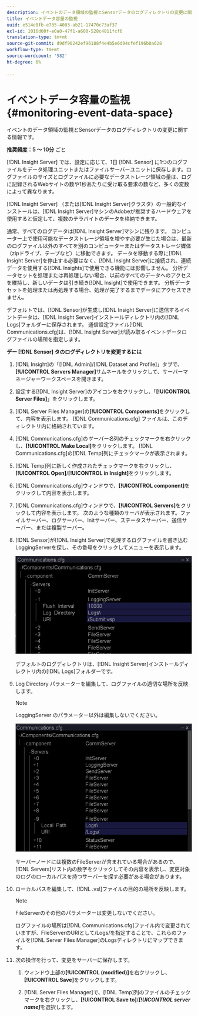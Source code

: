 ```yaml
---
description: イベントのデータ領域の監視とSensorデータのログディレクトリの変更に関する情報です。
title: イベントデータ容量の監視
uuid: e514e8fb-e735-4003-ab21-17470c73af37
exl-id: 1016d00f-e0a0-47f1-a600-528c4811fcf6
translation-type: tm+mt
source-git-commit: d9df90242ef96188f4e4b5e6d04cfef196b0a628
workflow-type: tm+mt
source-wordcount: '582'
ht-degree: 6%

---
```


# イベントデータ容量の監視{#monitoring-event-data-space}

イベントのデータ領域の監視とSensorデータのログディレクトリの変更に関する情報です。

**推奨頻度：5 ～ 10分** ごと

[!DNL Insight Server] では、設定に応じて、1日 [!DNL Sensor] に1つのログファイルをデータ処理ユニットまたはファイルサーバーユニットに保存します。ログファイルのサイズとログファイルに必要なデータストレージ領域の量は、ログに記録されるWebサイトの数や1秒あたりに受け取る要求の数など、多くの変数によって異なります。

[!DNL Insight Server] （または[!DNL Insight Server]クラスタ）の一般的なインストールは、[!DNL Insight Server]マシンのAdobeが推奨するハードウェアを使用すると仮定して、複数のテラバイトのデータを格納できます。

通常、すべてのログデータは[!DNL Insight Server]マシンに残ります。 コンピューター上で使用可能なデータストレージ領域を増やす必要が生じた場合は、最新のログファイル以外のすべてを別のコンピューターまたはデータストレージ媒体（zipドライブ、テープなど）に移動できます。 データを移動する際に[!DNL Insight Server]を停止する必要はなく、[!DNL Insight Server]に接続され、連続データを使用する[!DNL Insights]で使用できる機能には影響しません。 分析データセットを処理または再処理しない場合、以前のすべてのデータへのアクセスを維持し、新しいデータは引き続き[!DNL Insight]で使用できます。 分析データセットを処理または再処理する場合、処理が完了するまでデータにアクセスできません。

デフォルトでは、[!DNL Sensor]が生成し[!DNL Insight Server]に送信するイベントデータは、[!DNL Insight Server]インストールディレクトリ内の[!DNL Logs]フォルダーに保存されます。 通信設定ファイル[!DNL Communications.cfg]は、[!DNL Insight Server]が読み取るイベントデータログファイルの場所を指定します。

**デー [!DNL Sensor] タのログディレクトリを変更するには**

1. [!DNL Insight]の「[!DNL Admin]/[!DNL Dataset and Profile]」タブで、**[!UICONTROL Servers Manager]**&#x200B;サムネールをクリックして、サーバーマネージャーワークスペースを開きます。
1. 設定する[!DNL Insight Server]のアイコンを右クリックし、「**[!UICONTROL Server Files]**」をクリックします。
1. [!DNL Server Files Manager]の&#x200B;**[!UICONTROL Components]**&#x200B;をクリックして、内容を表示します。 [!DNL Communications.cfg] ファイルは、このディレクトリ内に格納されています。
1. [!DNL Communications.cfg]の&#x200B;*サーバー名*&#x200B;列のチェックマークを右クリックし、**[!UICONTROL Make Local]**&#x200B;をクリックします。 [!DNL Communications.cfg]の[!DNL Temp]列にチェックマークが表示されます。
1. [!DNL Temp]列に新しく作成されたチェックマークを右クリックし、**[!UICONTROL Open]**/**[!UICONTROL in Insight]**&#x200B;をクリックします。
1. [!DNL Communications.cfg]ウィンドウで、**[!UICONTROL component]**&#x200B;をクリックして内容を表示します。
1. [!DNL Communications.cfg]ウィンドウで、**[!UICONTROL Servers]**&#x200B;をクリックして内容を表示します。 次のような種類のサーバが表示されます。ファイルサーバー、ログサーバー、Initサーバー、ステータスサーバー、送信サーバー、または複製サーバー。
1. [!DNL Sensor]が[!DNL Insight Server]で処理するログファイルを書き込むLoggingServerを探し、その番号をクリックしてメニューを表示します。

   ![ステップ情報](assets/cfg_communications_examplevalues_logging.png)

   デフォルトのログディレクトリは、[!DNL Insight Server]インストールディレクトリ内の[!DNL Logs]フォルダーです。

1. Log Directory パラメーターを編集して、ログファイルの適切な場所を反映します。

   >[!NOTE]
   >
   >LoggingServer のパラメーター以外は編集しないでください。

   ![](assets/cfg_communicates_logslocalpath_egvalues.png)

   サーバーノードには複数のFileServerが含まれている場合があるので、[!DNL Servers]リスト内の数字をクリックしてその内容を表示し、変更対象のログのローカルパスを持つサーバーを探す必要がある場合があります。

1. ローカルパスを編集して、[!DNL .vsl]ファイルの目的の場所を反映します。

   >[!NOTE]
   >
   >FileServerのその他のパラメーターは変更しないでください。

   ログファイルの場所は[!DNL Communications.cfg]ファイル内で変更されていますが、FileServerのURIとして/Logs/を指定することで、これらのファイルを[!DNL Server Files Manager]のLogsディレクトリにマップできます。

1. 次の操作を行って、変更をサーバーに保存します。

   1. ウィンドウ上部の&#x200B;**[!UICONTROL (modified)]**&#x200B;を右クリックし、**[!UICONTROL Save]**&#x200B;をクリックします。

   1. [!DNL Server Files Manager]で、[!DNL Temp]列のファイルのチェックマークを右クリックし、**[!UICONTROL Save to]**/***[!UICONTROL server name]***&#x200B;を選択します。
